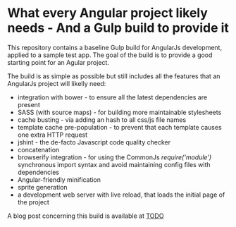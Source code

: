 # What every Angular project likely needs - And a Gulp build to provide it

This repository contains a baseline Gulp build for AngularJs development, applied to a sample test app.  The goal of the build is to provide a good starting point for an Agular project. 

The build is as simple as possible but still includes all the features that an AngularJs project will likelly need: 

* integration with bower - to ensure all the latest dependencies are present
* SASS (with source maps) - for building more maintainable stylesheets
* cache busting - via adding an hash to all css/js file names
* template cache pre-population - to prevent that each template causes one extra HTTP request
* jshint - the de-facto Javascript code quality checker
* concatenation
* browserify integration - for using the CommonJs *require('module')* synchronous import syntax and avoid maintaining config files with dependencies
* Angular-friendly minification
* sprite generation 
* a development web server with live reload, that loads the initial page of the project

A blog post concerning this build is available at [TODO](TODO)

